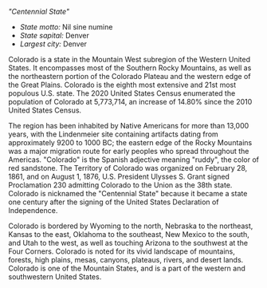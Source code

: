*"Centennial State"*

- *State motto:* Nil sine numine<br>
- *State sapital:* Denver<br>
- *Largest city:* Denver

Colorado is a state in the Mountain West subregion of the Western United States. It encompasses most of the Southern Rocky Mountains, as well as the northeastern portion of the Colorado Plateau and the western edge of the Great Plains. Colorado is the eighth most extensive and 21st most populous U.S. state. The 2020 United States Census enumerated the population of Colorado at 5,773,714, an increase of 14.80% since the 2010 United States Census.

The region has been inhabited by Native Americans for more than 13,000 years, with the Lindenmeier site containing artifacts dating from approximately 9200 to 1000 BC; the eastern edge of the Rocky Mountains was a major migration route for early peoples who spread throughout the Americas. "Colorado" is the Spanish adjective meaning "ruddy", the color of red sandstone. The Territory of Colorado was organized on February 28, 1861, and on August 1, 1876, U.S. President Ulysses S. Grant signed Proclamation 230 admitting Colorado to the Union as the 38th state. Colorado is nicknamed the "Centennial State" because it became a state one century after the signing of the United States Declaration of Independence.

Colorado is bordered by Wyoming to the north, Nebraska to the northeast, Kansas to the east, Oklahoma to the southeast, New Mexico to the south, and Utah to the west, as well as touching Arizona to the southwest at the Four Corners. Colorado is noted for its vivid landscape of mountains, forests, high plains, mesas, canyons, plateaus, rivers, and desert lands. Colorado is one of the Mountain States, and is a part of the western and southwestern United States.